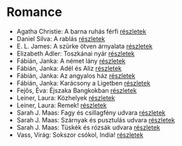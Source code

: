 # Romance

- Agatha Christie: A barna ruhás férfi [részletek](../_details/Agatha%20Christie.md#id_1745)
- Daniel Silva: A rablás [részletek](../_details/Daniel%20Silva.md#id_957)
- E. L. James: A szürke ötven árnyalata [részletek](../_details/E.%20L.%20James.md#id_466)
- Elizabeth Adler: Toszkánai nyár [részletek](../_details/Elizabeth%20Adler.md#id_1211)
- Fábián, Janka: A német lány [részletek](../_details/F%C3%A1bi%C3%A1n%2C%20Janka.md#id_645)
- Fábián, Janka: Adél és Aliz [részletek](../_details/F%C3%A1bi%C3%A1n%2C%20Janka.md#id_633)
- Fábián, Janka: Az angyalos ház [részletek](../_details/F%C3%A1bi%C3%A1n%2C%20Janka.md#id_594)
- Fábián, Janka: Karácsony a Ligetben [részletek](../_details/F%C3%A1bi%C3%A1n%2C%20Janka.md#id_643)
- Fejős, Éva: Éjszaka Bangkokban [részletek](../_details/Fej%C5%91s%2C%20%C3%89va.md#id_773)
- Leiner, Laura: Közhelyek [részletek](../_details/Leiner%2C%20Laura.md#id_1481)
- Leiner, Laura: Remek! [részletek](../_details/Leiner%2C%20Laura.md#id_1502)
- Sarah J. Maas: Fagy és csillagfény udvara [részletek](../_details/Sarah%20J.%20Maas.md#id_1696)
- Sarah J. Maas: Szárnyak és pusztulás udvara [részletek](../_details/Sarah%20J.%20Maas.md#id_1700)
- Sarah J. Maas: Tüskék és rózsák udvara [részletek](../_details/Sarah%20J.%20Maas.md#id_1698)
- Vass, Virág: Sokszor csókol, India! [részletek](../_details/Vass%2C%20Vir%C3%A1g.md#id_309)